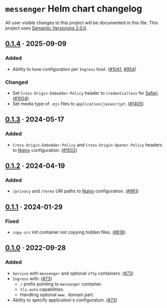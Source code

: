 `messenger` Helm chart changelog
================================

All user visible changes to this project will be documented in this file. This project uses [Semantic Versioning 2.0.0].




## [0.1.4] · 2025-09-09
[0.1.4]: https://github.com/team113/messenger/tree/helm%2Fmessenger%2F0.1.4/helm/messenger

### Added

- Ability to tune configuration per `Ingress` host. ([#1041], [#954])

### Changed

- Set `Cross-Origin-Embedder-Policy` header to `credentialless` for [Safari]. ([#1004])
- Set media type of `.mjs` files to `application/javascript`. ([#1405])

[#954]: https://github.com/team113/messenger/issues/954
[#1004]: https://github.com/team113/messenger/pull/1004
[#1041]: https://github.com/team113/messenger/pull/1041
[#1405]: https://github.com/team113/messenger/pull/1405




## [0.1.3] · 2024-05-17
[0.1.3]: https://github.com/team113/messenger/tree/helm%2Fmessenger%2F0.1.3/helm/messenger

### Added

- `Cross-Origin-Embedder-Policy` and `Cross-Origin-Opener-Policy` headers to [Nginx] configuration. ([#1002])

[#1002]: https://github.com/team113/messenger/pull/1002




## [0.1.2] · 2024-04-19
[0.1.2]: https://github.com/team113/messenger/tree/helm%2Fmessenger%2F0.1.2/helm/messenger

### Added

- `/privacy` and `/terms` URI paths to [Nginx] configuration. ([#961])

[#961]: https://github.com/team113/messenger/pull/961




## [0.1.1] · 2024-01-29
[0.1.1]: https://github.com/team113/messenger/tree/helm%2Fmessenger%2F0.1.1/helm/messenger

### Fixed

- `copy-src` init container not copying hidden files. ([#818])

[#818]: https://github.com/team113/messenger/pull/818




## [0.1.0] · 2022-09-28
[0.1.0]: https://github.com/team113/messenger/tree/helm%2Fmessenger%2F0.1.0/helm/messenger

### Added

- `Service` with `messenger` and optional `sftp` containers. ([#73])
- `Ingress` with: ([#73])
    - `/` prefix pointing to `messenger` container.
    - `tls.auto` capabilities.
    - Handling optional `www.` domain part.
- Ability to specify application's configuration. ([#73])

[#73]: https://github.com/team113/messenger/pull/73




[Nginx]: https://nginx.org
[Safari]: https://www.apple.com/safari
[Semantic Versioning 2.0.0]: https://semver.org
